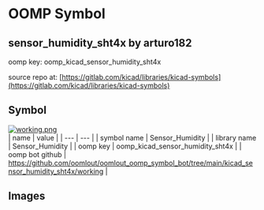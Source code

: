 # OOMP Symbol  
## sensor_humidity_sht4x  by arturo182  
  
oomp key: oomp_kicad_sensor_humidity_sht4x  
  
source repo at: [https://gitlab.com/kicad/libraries/kicad-symbols](https://gitlab.com/kicad/libraries/kicad-symbols)  
## Symbol  
  
[![working.png](working_600.png)](working.png)  
| name | value | 
| --- | --- | 
| symbol name | Sensor_Humidity | 
| library name | Sensor_Humidity | 
| oomp key | oomp_kicad_sensor_humidity_sht4x | 
| oomp bot github | https://github.com/oomlout/oomlout_oomp_symbol_bot/tree/main/kicad_sensor_humidity_sht4x/working | 
## Images  
